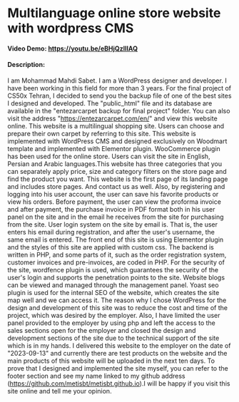 # Multilanguage online store website with wordpress CMS
#### Video Demo:  <https://youtu.be/eBHjQzlIlAQ>
#### Description:
I am Mohammad Mahdi Sabet. I am a WordPress designer and developer. I have been working in this field for more than 3 years. For the final project of CS50x Tehran, I decided to send you the backup file of one of the best sites I designed and developed. The "public_html" file and its database are available in the "entezarcarpet backup for final project" folder. You can also visit the address "https://entezarcarpet.com/en/" and view this website online. This website is a multilingual shopping site. Users can choose and prepare their own carpet by referring to this site. This website is implemented with WordPress CMS and designed exclusively on Woodmart template and implemented with Elementor plugin. WooCommerce plugin has been used for the online store. Users can visit the site in English, Persian and Arabic languages.This website has three categories that you can separately apply price, size and category filters on the store page and find the product you want. This website is the first page of its landing page and includes store pages. And contact us as well. Also, by registering and logging into his user account, the user can save his favorite products or view his orders. Before payment, the user can view the proforma invoice and after payment, the purchase invoice in PDF format both in his user panel on the site and in the email he receives from the site for purchasing from the site. User login system on the site by email is. That is, the user enters his email during registration, and after the user's username, the same email is entered. The front end of this site is using Elementor plugin and the styles of this site are applied with custom css. The backend is written in PHP, and some parts of it, such as the order registration system, customer invoices and pre-invoices, are coded in PHP. For the security of the site, wordfence plugin is used, which guarantees the security of the user's login and supports the penetration points to the site. Website blogs can be viewed and managed through the management panel. Yoast seo plugin is used for the internal SEO of the website, which creates the site map well and we can access it. The reason why I chose WordPress for the design and development of this site was to reduce the cost and time of the project, which was desired by the employer. Also, I have limited the user panel provided to the employer by using php and left the access to the sales sections open for the employer and closed the design and development sections of the site due to the technical support of the site which is in my hands. I delivered this website to the employer on the date of "2023-09-13" and currently there are test products on the website and the main products of this website will be uploaded in the next ten days. To prove that I designed and implemented the site myself, you can refer to the footer section and see my name linked to my github address (https://github.com/metisbt/metisbt.github.io).I will be happy if you visit this site online and tell me your opinion.
